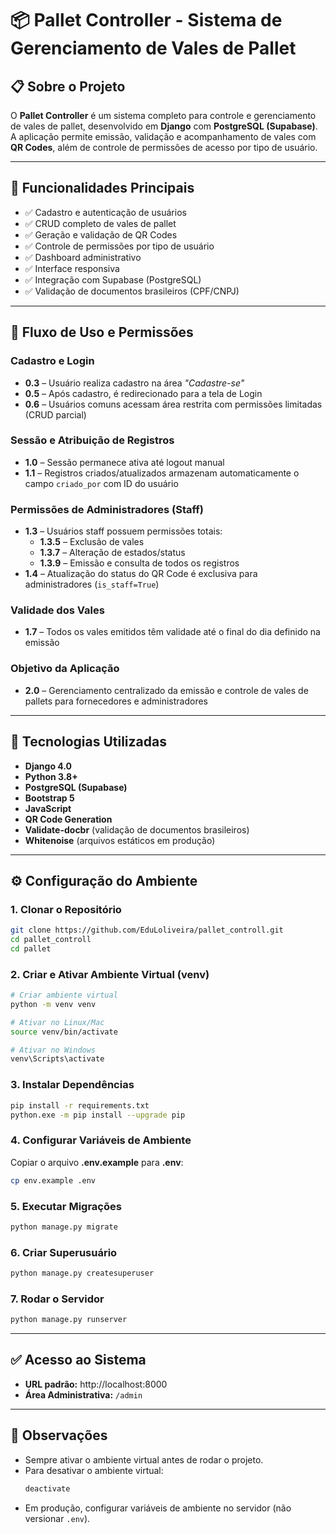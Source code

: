 # 📦 Pallet Controller - Sistema de Gerenciamento de Vales de Pallet

## 📋 Sobre o Projeto  
O **Pallet Controller** é um sistema completo para controle e gerenciamento de vales de pallet, desenvolvido em **Django** com **PostgreSQL (Supabase)**.  
A aplicação permite emissão, validação e acompanhamento de vales com **QR Codes**, além de controle de permissões de acesso por tipo de usuário.  

---

## 🎯 Funcionalidades Principais  

- ✅ Cadastro e autenticação de usuários  
- ✅ CRUD completo de vales de pallet  
- ✅ Geração e validação de QR Codes  
- ✅ Controle de permissões por tipo de usuário  
- ✅ Dashboard administrativo  
- ✅ Interface responsiva  
- ✅ Integração com Supabase (PostgreSQL)  
- ✅ Validação de documentos brasileiros (CPF/CNPJ)  

---

## 👥 Fluxo de Uso e Permissões  

### Cadastro e Login  
- **0.3** – Usuário realiza cadastro na área *"Cadastre-se"*  
- **0.5** – Após cadastro, é redirecionado para a tela de Login  
- **0.6** – Usuários comuns acessam área restrita com permissões limitadas (CRUD parcial)  

### Sessão e Atribuição de Registros  
- **1.0** – Sessão permanece ativa até logout manual  
- **1.1** – Registros criados/atualizados armazenam automaticamente o campo `criado_por` com ID do usuário  

### Permissões de Administradores (Staff)  
- **1.3** – Usuários staff possuem permissões totais:  
  - **1.3.5** – Exclusão de vales  
  - **1.3.7** – Alteração de estados/status  
  - **1.3.9** – Emissão e consulta de todos os registros  
- **1.4** – Atualização do status do QR Code é exclusiva para administradores (`is_staff=True`)  

### Validade dos Vales  
- **1.7** – Todos os vales emitidos têm validade até o final do dia definido na emissão  

### Objetivo da Aplicação  
- **2.0** – Gerenciamento centralizado da emissão e controle de vales de pallets para fornecedores e administradores  

---

## 🚀 Tecnologias Utilizadas  

- **Django 4.0**  
- **Python 3.8+**  
- **PostgreSQL (Supabase)**  
- **Bootstrap 5**  
- **JavaScript**  
- **QR Code Generation**  
- **Validate-docbr** (validação de documentos brasileiros)  
- **Whitenoise** (arquivos estáticos em produção)  

---

## ⚙️ Configuração do Ambiente  

### 1. Clonar o Repositório  
```bash
git clone https://github.com/EduLoliveira/pallet_controll.git
cd pallet_controll
cd pallet
```

### 2. Criar e Ativar Ambiente Virtual (venv)  
```bash
# Criar ambiente virtual
python -m venv venv

# Ativar no Linux/Mac
source venv/bin/activate

# Ativar no Windows
venv\Scripts\activate
```

### 3. Instalar Dependências  
```bash
pip install -r requirements.txt
python.exe -m pip install --upgrade pip
```

### 4. Configurar Variáveis de Ambiente  
Copiar o arquivo **.env.example** para **.env**:  
```bash
cp env.example .env
```

### 5. Executar Migrações  
```bash
python manage.py migrate
```

### 6. Criar Superusuário  
```bash
python manage.py createsuperuser
```

### 7. Rodar o Servidor  
```bash
python manage.py runserver
```

---

## ✅ Acesso ao Sistema  

- **URL padrão:** http://localhost:8000  
- **Área Administrativa:** `/admin`  

---

## 📌 Observações  

- Sempre ativar o ambiente virtual antes de rodar o projeto.  
- Para desativar o ambiente virtual:  
  ```bash
  deactivate
  ```  
- Em produção, configurar variáveis de ambiente no servidor (não versionar `.env`).  
